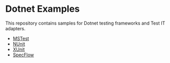 # Dotnet Examples

This repository contains samples for Dotnet testing frameworks and Test IT adapters.

* [MSTest](https://github.com/testit-tms/dotnet-examples/tree/main/MsTest)
* [NUnit](https://github.com/testit-tms/dotnet-examples/tree/main/NUnitTests)
* [XUnit](https://github.com/testit-tms/dotnet-examples/tree/main/XUnitTests)
* [SpecFlow](https://github.com/testit-tms/dotnet-examples/tree/main/SpecFlow)
